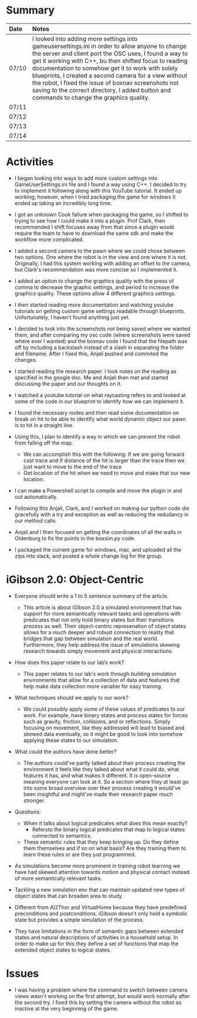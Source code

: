 # Summary

| Date  | Notes
| :---- | :----
| 07/10 | I looked into adding more settings into gameusersettings.ini in order to allow anyone to change the server and client port the OSC uses, I found a way to get it working with C++, bu then shifted focus to reading documentation to somehow get it to work with solely blueprints, I created a second camera for a view without the robot, I fixed the issue of boxnav screenshots not saving to the correct directory, I added button and commands to change the graphics quality.
| 07/11 |
| 07/12 |
| 07/13 | 
| 07/14 | 

# Activities

- I began looking into ways to add more custom settings into GameUserSettings.ini file and I found a way using C++. I decided to try to implement it following along with this YouTube tutorial. It ended up working; however, when I tried packaging the game for windows it ended up taking an incredibly long time. 
- I got an unknown Cook failure when packaging the game, so I shifted to trying to see how I could make it into a plugin. Prof Clark, then recommended I shift focuses away from that since a plugin would require the team to have to download the same sdk and make the workflow more complicated.
- I added a second camera to the pawn where we could chose between two options. One where the robot is in the view and one where it is not. Originally, I had this system working with adding an offset to the camera, but Clark's recommendation was more concise so I implemented it. 
- I added an option to change the graphics quality with the press of comma to decrease the graphic settings, and period to increase the graphics quality. These options allow 4 different graphics settings.
- I then started reading more documentation and watching youtube tutorials on getting custom game settings readable through blueprints. Unfortunately, I haven't found anything just yet.
- I decided to look into the screenshots not being saved where we wanted them, and after comparing my osc code (where screenshots were saved where ever I wanted) and the boxnav code I found that the filepath was off by including a backslash instead of a slash in separating the folder and filename. After I fixed this, Anjali pushed and commited the changes. 

- I started reading the research paper. I took notes on the reading as specified in the google doc. Me and Anjali then met and started discussing the paper and our thoughts on it.
- I watched a youtube tutorial on what raycasting refers to and looked at some of the code in our blueprint to identify how we can implement it.
- I found the necessary nodes and then read some documentation on break on hit to be able to identify what world dynamic object our pawn is to hit in a straight line. 
- Using this, I plan to identify a way in which we can prevent the robot from falling off the map.
    - We can accomplish this with the following: If we are going forward cast trace and if distance of the hit is larger than the trace then we just want to move to the end of the trace
    - Get location of the hit when we need to move and make that our new location.
- I can make a Powershell script to compile and move the plugin in and out automatically.
- Following this Anjali, Clark, and I worked on making our python code die gracefully with a try and exception as well as reducing the redudancy in our method calls.
- Anjali and I then focused on getting the coordinates of all the walls in Oldenburg to fix the points in the boxsim.py code.
-  I packaged the current game for windows, mac, and uploaded all the zips into slack, and posted a whole change log for the group.

# iGibson 2.0: Object-Centric

- Everyone should write a 1 to 5 sentence summary of the article.
    - This article is about iGibson 2.0 a simulated environment that has support for more semantically relevant tasks and operations with predicates that not only hold binary states but their transitions process as well. Their object-centric represenation of object states allows for a much deeper and robust connection to reality that bridges that gap between simulation and the real world. Furthermore, they help address the issue of simulations skewing research towards simply movement and physical interactions.
- How does this paper relate to our lab’s work?
    - This paper relates to our lab's work through building simulation environments that allow for a collection of data and features that help make data collection more variable for easy training.
- What techniques should we apply to our work?
    - We could possibly apply some of these values of predicates to our work. For example, have binary states and process states for forces such as gravity, friction, collisions, and or reflections. Simply focusing on movement, like they addressed will lead to biased and skewed data eventually, so it might be good to look into somehow applying these states to our simulation.
- What could the authors have done better?
    - The authors could've partly talked about their process creating the environment it feels like they talked about what it could do, what features it has, and what makes it different. It is open-source meaning everyone can look at it. So a section where they at least go into some broad overview over their process creating it would've been insightful and might've made their research paper much stronger. 
- Questions:
    - When it talks about logical predicates what does this mean exactly?
        - Refersto the binary logical predicates that map to logical states connected to semantics.
    - These semantic rules that they keep bringing up. Do they define them themselves and if so on what basis? Are they training them to learn these rules or are they just programmed.

- As simulations become more prominent in training robot learning we have had skewed attention towards motion and physical contact instead of more semantically relevant tasks.
- Tackling a new simulation env that can maintain updated new types of object states that can broaden area to study.
- Different from AI2Thor and VirtualHome because they have predefined preconditions and postconditions. iGibson doesn't only hold a symbolic state but provides a simple simulation of the process.
- They have limitations in the form of semantic gaps between extended states and natural descriptions of activities in a household setup. In order to make up for this they define a set of functions that map the extended object states to logical states. 


# Issues

- I was having a problem where the command to switch between camera views wasn't working on the first attempt, but would work normally after the second try. I fixed this by setting the camera without the robot as inactive at the very beginning of the game.